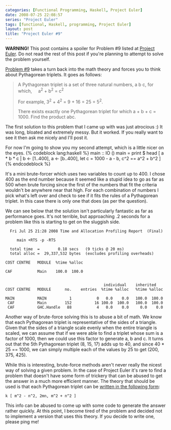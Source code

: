 ```yaml
---
categories: [Functional Programming, Haskell, Project Euler]
date: 2008-07-25 22:08:57
series: "Project Euler"
tags: [functional, Haskell, programming, Project Euler]
layout: post
title: "Project Euler #9"
---
```

<strong>WARNING!</strong> This post contains a spoiler for Problem #9 listed at <a href="http://projecteuler.net/" title="Project Euler">Project Euler</a>. Do not read the rest of this post if you're planning to attempt to solve the problem yourself.

<!--more-->

<a href="http://projecteuler.net/index.php?section=problems&id=9">Problem #9</a> takes a turn back into the math theory and forces you to think about Pythagorean triplets. It goes as follows:<blockquote><p>
A Pythagorean triplet is a set of three natural numbers, a  b  c, for which,
&nbsp;&nbsp;&nbsp;&nbsp;a<sup>2</sup> + b<sup>2</sup> = c<sup>2</sup>

For example, 3<sup>2</sup> + 4<sup>2</sup> = 9 + 16 = 25 = 5<sup>2</sup>.

There exists exactly one Pythagorean triplet for which a + b + c = 1000.
Find the product abc.
</p></blockquote>
The first solution to this problem that I came up with was just atrocious :) It was long, bloated and extremely messy. But it worked. If you really want to see it then ask me nicely and I'll post it.

For now I'm going to show you my second attempt, which is a little nicer on the eyes.
{% codeblock lang:haskell %}
main :: IO ()
main = print $ head [ a * b * c
                    | b <- [1..400],
                      a <- [b..400],
                      let c = 1000 - a - b,
                      c^2 == a^2 + b^2 ]
{% endcodeblock %}

It's a mini brute-forcer which uses two variables to count up to 400. I chose 400 as the end number because it seemed like a stupid idea to go as far as 500 when brute forcing since the first of the numbers that fit the criteria wouldn't be anywhere near that high. For each combination of numbers I pick what's left over and check to see if it fits the rules of a Pythagorean triplet. In this case there is only one that does (as per the question).

We can see below that the solution isn't particularly fantastic as far as performance goes. It's not terrible, but approaching .2 seconds for a problem like this is starting to get on the sluggish side.

      Fri Jul 25 21:28 2008 Time and Allocation Profiling Report  (Final)

         main +RTS -p -RTS

      total time  =        0.18 secs   (9 ticks @ 20 ms)
      total alloc =  29,337,532 bytes  (excludes profiling overheads)

    COST CENTRE   MODULE  %time %alloc

    CAF           Main    100.0  100.0


                                               individual    inherited
    COST CENTRE   MODULE      no.    entries  %time %alloc   %time %alloc

    MAIN          MAIN          1           0   0.0    0.0   100.0  100.0
     CAF          Main        152          16 100.0  100.0   100.0  100.0
     CAF          GHC.Handle   88           4   0.0    0.0     0.0    0.0

Another way of brute-force solving this is to abuse a bit of math. We know that each Pythagorean triplet is representative of the sides of a triangle. Given that the sides of a triangle scale evenly when the entire triangle is scaled, we can assume that if we were able to find a triplet whose sum is a factor of 1000, then we could use this factor to generate a, b and c. It turns out that the 5th Pythagorean triplet (8, 15, 17) adds up to 40, and since 40 * 25 == 1000, we can simply multiple each of the values by 25 to get (200, 375, 425).

While this is interesting, brute-force methods aren't never really the nicest way of solving a given problem. In the case of Project Euler it's rare to find a problem that doesn't have some form of trickery that can be abused to get the answer in a much more efficient manner. The theory that should be used is that each Pythagorean triplet can be <a href="http://en.wikipedia.org/wiki/Pythagorean_triple#Generating_a_triple">written in the following form</a>:

    k [ m^2 - n^2, 2mn, m^2 + n^2 ]

This info can be abused to come up with some code to generate the answer rather quickly. At this point, I become tired of the problem and decided not to implement a version that uses this theory. If you decide to write one, please ping me!
